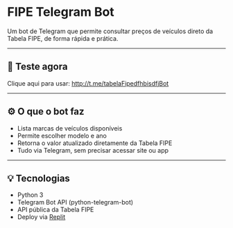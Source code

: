 # FIPE Telegram Bot

Um bot de Telegram que permite consultar preços de veículos direto da Tabela FIPE, de forma rápida e prática.

---

## 🚀 Teste agora

Clique aqui para usar: http://t.me/tabelaFipedfhbisdfjBot

---

## ⚙️ O que o bot faz

- Lista marcas de veículos disponíveis
- Permite escolher modelo e ano
- Retorna o valor atualizado diretamente da Tabela FIPE
- Tudo via Telegram, sem precisar acessar site ou app

---

## 💡 Tecnologias

- Python 3
- Telegram Bot API (python-telegram-bot)
- API pública da Tabela FIPE
- Deploy via [Replit](https://railway.com/)

